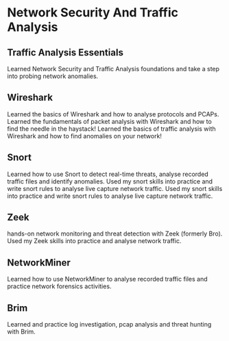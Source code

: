 # Network Security And Traffic Analysis

## Traffic Analysis Essentials
Learned Network Security and Traffic Analysis foundations and take a step into probing network anomalies.

## Wireshark
Learned the basics of Wireshark and how to analyse protocols and PCAPs.
Learned the fundamentals of packet analysis with Wireshark and how to find the needle in the haystack!
Learned the basics of traffic analysis with Wireshark and how to find anomalies on your network!

## Snort
Learned how to use Snort to detect real-time threats, analyse recorded traffic files and identify anomalies.
Used my snort skills into practice and write snort rules to analyse live capture network traffic.
Used my snort skills into practice and write snort rules to analyse live capture network traffic.

## Zeek
hands-on network monitoring and threat detection with Zeek (formerly Bro).
Used my Zeek skills into practice and analyse network traffic.

## NetworkMiner
Learned how to use NetworkMiner to analyse recorded traffic files and practice network forensics activities.

## Brim
Learned and practice log investigation, pcap analysis and threat hunting with Brim.

